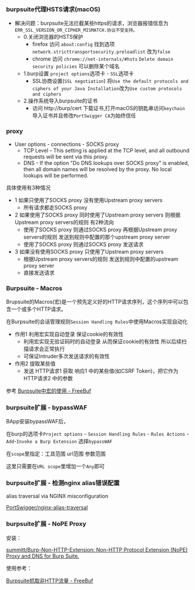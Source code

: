 ### burpsuite代理HSTS请求(macOS)

* 解决问题：burpsuite无法拦截某些https的请求，浏览器报错信息为 `ERR_SSL_VERSION_OR_CIPHER_MISMATCH.协议不受支持。`
  * 0.关闭浏览器的HSTS保护
    * firefox 访问 `about:config` 找到选项`network.stricttransportsecurity.preloadlist` 改为`false`
    * chrome 访问 `chrome://net-internals/#hsts`  `Delete domain security policies` 可以删除某个域名
  * 1.burp设置 `project options`选项卡 - `SSL`选项卡
    * SSL协商设置(`SSL negotiation`) 将`Use the default protocols and ciphers of your Java Installation`改为`Use custom protocols and ciphers`
  * 2.操作系统导入burpsuite的证书
    * 访问 http://burp/cert 下载证书,打开macOS的钥匙串访问`keychain` 导入证书并且修改`PortSwigger CA`为始终信任

### proxy

  * User options - connections - SOCKS proxy
    * TCP Level - This setting is applied at the TCP level, and all outbound requests will be sent via this proxy.
    * DNS - If the option "Do DNS lookups over SOCKS proxy" is enabled, then all domain names will be resolved by the proxy. No local lookups will be performed.


具体使用有3种情况
* 1 如果只使用了SOCKS proxy 没有使用Upstream proxy servers
  * 所有请求都走SOCKS proxy
* 2 如果使用了SOCKS proxy  同时使用了Upstream proxy servers 则根据Upstream proxy servers的规则 有2种流向
  * 使用了SOCKS proxy 则通过SOCKS proxy 再根据Upstream proxy servers的规则 发送到规则中配置的那个upstream proxy server
  * 使用了SOCKS proxy 则通过SOCKS proxy 发送请求
* 3 如果没有使用SOCKS proxy 只使用了Upstream proxy servers
  * 根据Upstream proxy servers的规则 发送到规则中配置的upstream proxy server
  * 直接发送请求

### Burpsuite - Macros

Brupsuite的Macros(宏)是一个预先定义好的HTTP请求序列，这个序列中可以包含一个或多个HTTP请求。

在Burpsuite的会话管理规则`Session Handling Rules`中使用Macros实现自动化

* 作用1 利用宏实现自动登录 保证cookie的有效性
  * 利用宏实现无验证码时的自动登录 从而保证cookie的有效性 所以后续扫描请求会正常执行
  * 可保证Intruder多次发送请求的有效性
* 作用2 提取某些值
  * 发送 HTTP请求1 获取 响应1 中的某些值(如CSRF Token)，把它作为 HTTP请求2 中的参数

参考 [Burpsuite中宏的使用 - FreeBuf](https://www.freebuf.com/articles/web/156735.html)

### burpsuite扩展 - bypassWAF

BApp安装bypassWAF后，

在burp的选项卡`Project options` - `Session Handling Rules` - `Rules Actions` - `Add`-`Invoke a Burp Extension` 选择`bypassWAF`

在`scope`里指定：工具范围 url范围 参数范围

这里只需要在`URL scope`里增加一个`Any`即可

### burpsuite扩展 - 检测nginx alias错误配置

alias traversal via NGINX misconfiguration

[PortSwigger/nginx-alias-traversal](https://github.com/portswigger/nginx-alias-traversal)

### burpsuite扩展 - NoPE Proxy

安装：

[summitt/Burp-Non-HTTP-Extension: Non-HTTP Protocol Extension (NoPE) Proxy and DNS for Burp Suite.](https://github.com/summitt/Burp-Non-HTTP-Extension)

使用参考：

[Burpsuite抓取非HTTP流量 - FreeBuf](https://www.freebuf.com/articles/network/158589.html)
